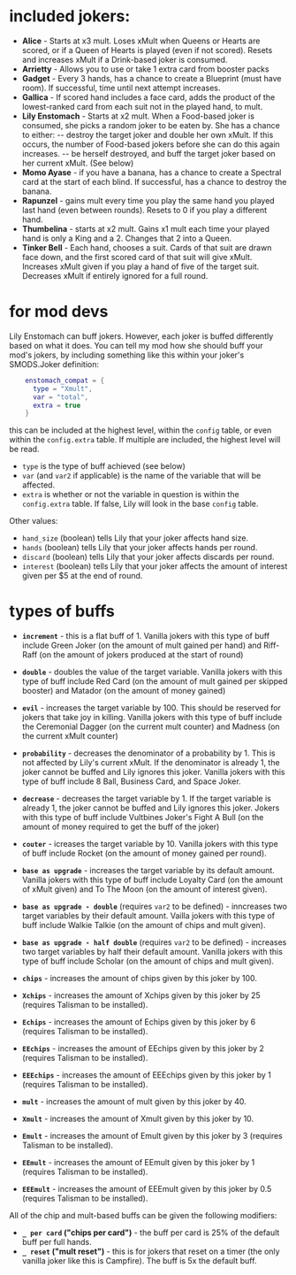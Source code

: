 # included jokers:

- **Alice** - Starts at x3 mult.  Loses xMult when Queens or Hearts are scored, or if a Queen of Hearts is played (even if not scored).  Resets and increases xMult if a Drink-based joker is consumed.
- **Arrietty** - Allows you to use or take 1 extra card from booster packs
- **Gadget** - Every 3 hands, has a chance to create a Blueprint (must have room).  If successful, time until next attempt increases.
- **Gallica** - If scored hand includes a face card, adds the product of the lowest-ranked card from each suit not in the played hand, to mult.
- **Lily Enstomach** - Starts at x2 mult.  When a Food-based joker is consumed, she picks a random joker to be eaten by.  She has a chance to either:
-- destroy the target joker and double her own xMult.  If this occurs, the number of Food-based jokers before she can do this again increases.
-- be herself destroyed, and buff the target joker based on her current xMult.  (See below)
- **Momo Ayase** - if you have a banana, has a chance to create a Spectral card at the start of each blind.  If successful, has a chance to destroy the banana.
- **Rapunzel** - gains mult every time you play the same hand you played last hand (even between rounds).  Resets to 0 if you play a different hand.
- **Thumbelina** - starts at x2 mult.  Gains x1 mult each time your played hand is only a King and a 2.  Changes that 2 into a Queen.
- **Tinker Bell** - Each hand, chooses a suit.  Cards of that suit are drawn face down, and the first scored card of that suit will give xMult.  Increases xMult given if you play a hand of five of the target suit.  Decreases xMult if entirely ignored for a full round.

# for mod devs
Lily Enstomach can buff jokers.  However, each joker is buffed differently based on what it does.  You can tell my mod how she should buff your mod's jokers, by including something like this within your joker's SMODS.Joker definition:
```lua
    enstomach_compat = {
      type = "Xmult",
      var = "total",
      extra = true
    }
```
this can be included at the highest level, within the `config` table, or even within the `config.extra` table.  If multiple are included, the highest level will be read.

- `type` is the type of buff achieved (see below)
- `var` (and `var2` if applicable) is the name of the variable that will be affected.
- `extra` is whether or not the variable in question is within the `config.extra` table.  If false, Lily will look in the base `config` table.

Other values:
- `hand_size` (boolean) tells Lily that your joker affects hand size.
- `hands` (boolean) tells Lily that your joker affects hands per round.
- `discard` (boolean) tells Lily that your joker affects discards per round.
- `interest` (boolean) tells Lily that your joker affects the amount of interest given per $5 at the end of round.

# types of buffs
- **`increment`** - this is a flat buff of 1.  Vanilla jokers with this type of buff include Green Joker (on the amount of mult gained per hand) and Riff-Raff (on the amount of jokers produced at the start of round)
- **`double`** - doubles the value of the target variable.  Vanilla jokers with this type of buff include Red Card (on the amount of mult gained per skipped booster) and Matador (on the amount of money gained)
- **`evil`** - increases the target variable by 100.  This should be reserved for jokers that take joy in killing.  Vanilla jokers with this type of buff include the Ceremonial Dagger (on the current mult counter) and Madness (on the current xMult counter)
- **`probability`** - decreases the denominator of a probability by 1.  This is not affected by Lily's current xMult.  If the denominator is already 1, the joker cannot be buffed and Lily ignores this joker.  Vanilla jokers with this type of buff include 8 Ball, Business Card, and Space Joker.
- **`decrease`** - decreases the target variable by 1.  If the target variable is already 1, the joker cannot be buffed and Lily ignores this joker.  Jokers with this type of buff include Vultbines Joker's Fight A Bull (on the amount of money required to get the buff of the joker)
- **`couter`** - icreases the target variable by 10.  Vanilla jokers with this type of buff include Rocket (on the amount of money gained per round).
- **`base as upgrade`** - increases the target variable by its default amount.  Vanilla jokers with this type of buff include Loyalty Card (on the amount of xMult given) and To The Moon (on the amount of interest given).
- **`base as upgrade - double`** (requires `var2` to be defined) - inncreases two target variables by their default amount.  Vailla jokers with this type of buff include Walkie Talkie (on the amount of chips and mult given).
- **`base as upgrade - half double`** (requires `var2` to be defined) - increases two target variables by half their default amount.  Vanilla jokers with this type of buff include Scholar (on the amount of chips and mult given).

- **`chips`** - increases the amount of chips given by this joker by 100.
- **`Xchips`** - increases the amount of Xchips given by this joker by 25 (requires Talisman to be installed).
- **`Echips`** - increases the amount of Echips given by this joker by 6 (requires Talisman to be installed).
- **`EEchips`** - increases the amount of EEchips given by this joker by 2 (requires Talisman to be installed).
- **`EEEchips`** - increases the amount of EEEchips given by this joker by 1 (requires Talisman to be installed).
- **`mult`** - increases the amount of mult given by this joker by 40.
- **`Xmult`** - increases the amount of Xmult given by this joker by 10.
- **`Emult`** - increases the amount of Emult given by this joker by 3 (requires Talisman to be installed).
- **`EEmult`** - increases the amount of EEmult given by this joker by 1 (requires Talisman to be installed).
- **`EEEmult`** - increases the amount of EEEmult given by this joker by 0.5 (requires Talisman to be installed).

All of the chip and mult-based buffs can be given the following modifiers:
- **`_ per card` ("chips per card")** - the buff per card is 25% of the default buff per full hands.
- **`_ reset` ("mult reset")** - this is for jokers that reset on a timer (the only vanilla joker like this is Campfire).  The buff is 5x the default buff.
